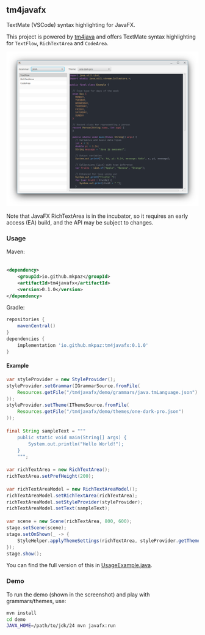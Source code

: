 ## tm4javafx

TextMate (VSCode) syntax highlighting for JavaFX.

This project is powered by [tm4java](https://github.com/mkpaz/tm4java) and offers TextMate syntax highlighting
for `TextFlow`, `RichTextArea` and `CodeArea`.

<p align="center">
<img src="https://raw.githubusercontent.com/mkpaz/tm4javafx/master/.screenshots/demo.png" alt="img"/>
</p>

Note that JavaFX RichTextArea is in the incubator, so it requires an early access (EA) build, and the API may
be subject to changes.

### Usage

Maven:

```xml

<dependency>
    <groupId>io.github.mkpaz</groupId>
    <artifactId>tm4javafx</artifactId>
    <version>0.1.0</version>
</dependency>
```

Gradle:

```groovy
repositories {
    mavenCentral()
}
dependencies {
    implementation 'io.github.mkpaz:tm4javafx:0.1.0'
}
```

#### Example

```java
var styleProvider = new StyleProvider();
styleProvider.setGrammar(IGrammarSource.fromFile(
    Resources.getFile("/tm4javafx/demo/grammars/java.tmLanguage.json")
));
styleProvider.setTheme(IThemeSource.fromFile(
    Resources.getFile("/tm4javafx/demo/themes/one-dark-pro.json")
));

final String sampleText = """
    public static void main(String[] args) {
        System.out.println("Hello World!");
    }
    """;

var richTextArea = new RichTextArea();
richTextArea.setPrefHeight(200);

var richTextAreaModel = new RichTextAreaModel();
richTextAreaModel.setRichTextArea(richTextArea);
richTextAreaModel.setStyleProvider(styleProvider);
richTextAreaModel.setText(sampleText);

var scene = new Scene(richTextArea, 800, 600);
stage.setScene(scene);
stage.setOnShown(_ -> {
    StyleHelper.applyThemeSettings(richTextArea, styleProvider.getThemeSettings());
});
stage.show();
```

You can find the full version of this in [UsageExample.java](demo/src/main/java/tm4javafx/demo/UsageExample.java).

### Demo

To run the demo (shown in the screenshot) and play with grammars/themes, use:

```sh
mvn install
cd demo
JAVA_HOME=/path/to/jdk/24 mvn javafx:run
```
